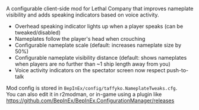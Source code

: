 A configurable client-side mod for Lethal Company that improves nameplate visibility and adds speaking indicators based on voice activity.

- Overhead speaking indicator lights up when a player speaks (can be tweaked/disabled)
- Nameplates follow the player's head when crouching
- Configurable nameplate scale (default: increases nameplate size by 50%)
- Configurable nameplate visibility distance (default: shows nameplates when players are no further than ~1 ship length away from you)
- Voice activity indicators on the spectator screen now respect push-to-talk

Mod config is stored in `BepInEx/config/taffyko.NameplateTweaks.cfg`.  
You can also edit it in r2modman, or in-game using a plugin like https://github.com/BepInEx/BepInEx.ConfigurationManager/releases